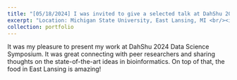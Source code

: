 ```yaml
---
title: "[05/18/2024] I was invited to give a selected talk at DahShu 2024 Data Science Symposium"
excerpt: "Location: Michigan State University, East Lansing, MI <br/><img src='/images/dahshu_presentation_2.jpg'>"
collection: portfolio
---
```


It was my pleasure to present my work at DahShu 2024 Data Science Symposium. It was great connecting with peer researchers and sharing thoughts on the state-of-the-art ideas in bioinformatics. On top of that, the food in East Lansing is amazing!
